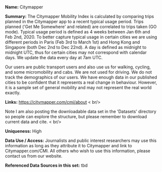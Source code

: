 **Name:** Citymapper

**Summary:** 
The Citymapper Mobility Index is calculated by comparing trips planned in the Citymapper app to a recent typical usage period. Trips planned ('Get Me Somewhere' and related) are correlated to trips taken (GO mode). Typical usage period is defined as 4 weeks between Jan 6th and Feb 2nd, 2020. To better capture typical usage in certain cities we are using different periods in Paris (Feb 3rd to March 1st) and Hong Kong and Singapore (both Dec 2nd to Dec 22nd). A day is defined as midnight to midnight UTC, thus for certain cities may not correspond with calendar days. We update the data every day at 7am UTC.

Our users are public transport users and also use us for walking, cycling, and some micromobility and cabs. We are not used for driving. We do not track the demographics of our users. We have enough data in our published cities to be confident that it represents a real change in behaviour. However, it is a sample set of general mobility and may not represent the real world exactly.

**Links:** 
https://citymapper.com/cmi/about < br/>

Note I am also posting the downloadable data set in the 'Datasets' directory so people can explore the structure, but please remember to download current data and cite.
< br/>

**Uniqueness:** High

**Data Use / Access:** 
Journalists and public interest researchers may use this information as long as they attribute it to Citymapper and link to Citymapper.com/CMI. All others who wish to use this information, please contact us from our website.

**Referenced Data Sources in this set:** tbd
